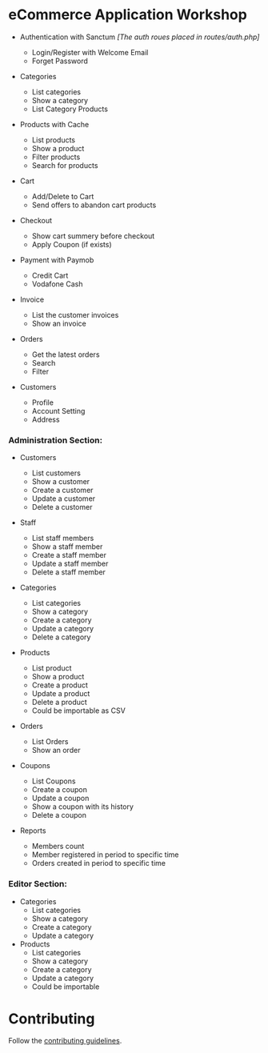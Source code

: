 # eCommerce Application Workshop

- Authentication with Sanctum _[The auth roues placed in routes/auth.php]_
  - Login/Register with Welcome Email
  - Forget Password
  
- Categories
  - List categories
  - Show a category
  - List Category Products

- Products with Cache
  - List products
  - Show a product
  - Filter products 
  - Search for products
  
- Cart
  - Add/Delete to Cart
  - Send offers to abandon cart products

- Checkout
  - Show cart summery before checkout
  - Apply Coupon (if exists)

- Payment with Paymob 
    - Credit Cart
    - Vodafone Cash

- Invoice
  - List the customer invoices
  - Show an invoice

- Orders
    - Get the latest orders
    - Search
    - Filter

- Customers
  - Profile
  - Account Setting
  - Address

### Administration Section: 

- Customers
  - List customers 
  - Show a customer
  - Create a customer
  - Update a customer 
  - Delete a customer

- Staff
  - List staff members
  - Show a staff member
  - Create a staff member
  - Update a staff member
  - Delete a staff member

- Categories
  - List categories
  - Show a category
  - Create a category
  - Update a category
  - Delete a category

- Products
  - List product
  - Show a product
  - Create a product
  - Update a product
  - Delete a product
  - Could be importable as CSV

- Orders
    - List Orders
    - Show an order

- Coupons
  - List Coupons
  - Create a coupon
  - Update a coupon
  - Show a coupon with its history
  - Delete a coupon

- Reports
  - Members count
  - Member registered in period to specific time
  - Orders created in period to specific time
  
### Editor Section: 
  
- Categories
  - List categories
  - Show a category
  - Create a category
  - Update a category
- Products
  - List categories
  - Show a category
  - Create a category
  - Update a category
  - Could be importable

# Contributing

Follow the [contributing guidelines](CONTRIBUTING.md).
